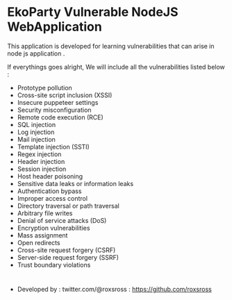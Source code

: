 # EkoParty Vulnerable NodeJS WebApplication
This application is developed for learning vulnerabilities that can arise in  node js application . 

If everythings goes alright, We will include all the vulnerabilities listed below : 

- Prototype pollution
- Cross-site script inclusion (XSSI)
- Insecure puppeteer settings
- Security misconfiguration
- Remote code execution (RCE)
- SQL injection
- Log injection
- Mail injection
- Template injection (SSTI)
- Regex injection
- Header injection
- Session injection
- Host header poisoning
- Sensitive data leaks or information leaks
- Authentication bypass
- Improper access control
- Directory traversal or path traversal
- Arbitrary file writes
- Denial of service attacks (DoS)
- Encryption vulnerabilities
- Mass assignment
- Open redirects
- Cross-site request forgery (CSRF)
- Server-side request forgery (SSRF)
- Trust boundary violations


#
- Developed by : twitter.com/@roxsross
             : https://github.com/roxsross
             
